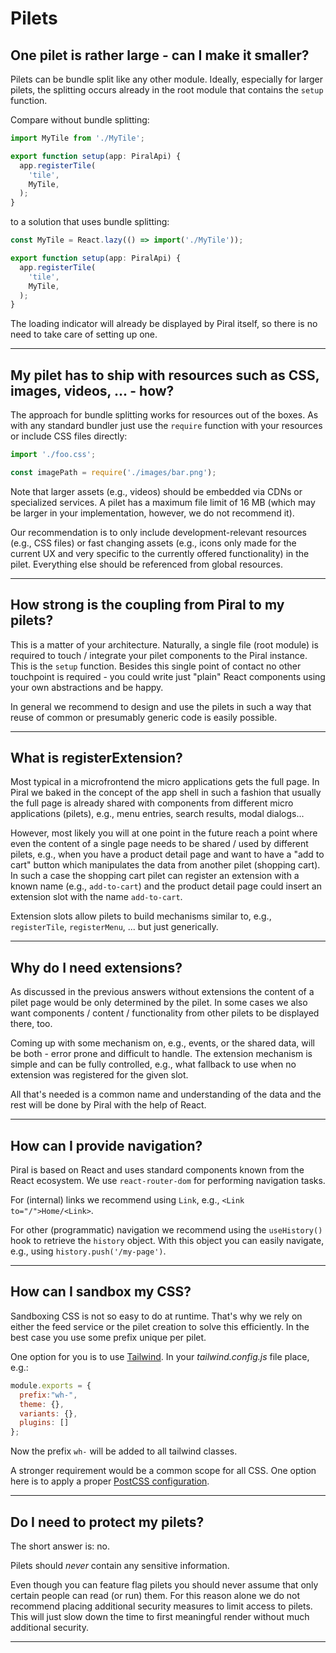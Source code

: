 # Pilets

## One pilet is rather large - can I make it smaller?

Pilets can be bundle split like any other module. Ideally, especially for larger pilets, the splitting occurs already in the root module that contains the `setup` function.

Compare without bundle splitting:

```ts
import MyTile from './MyTile';

export function setup(app: PiralApi) {
  app.registerTile(
    'tile',
    MyTile,
  );
}
```

to a solution that uses bundle splitting:

```ts
const MyTile = React.lazy(() => import('./MyTile'));

export function setup(app: PiralApi) {
  app.registerTile(
    'tile',
    MyTile,
  );
}
```

The loading indicator will already be displayed by Piral itself, so there is no need to take care of setting up one.

---------------------------------------

## My pilet has to ship with resources such as CSS, images, videos, ... - how?

The approach for bundle splitting works for resources out of the boxes. As with any standard bundler just use the `require` function with your resources or include CSS files directly:

```ts
import './foo.css';

const imagePath = require('./images/bar.png');
```

Note that larger assets (e.g., videos) should be embedded via CDNs or specialized services. A pilet has a maximum file limit of 16 MB (which may be larger in your implementation, however, we do not recommend it).

Our recommendation is to only include development-relevant resources (e.g., CSS files) or fast changing assets (e.g., icons only made for the current UX and very specific to the currently offered functionality) in the pilet. Everything else should be referenced from global resources.

---------------------------------------

## How strong is the coupling from Piral to my pilets?

This is a matter of your architecture. Naturally, a single file (root module) is required to touch / integrate your pilet components to the Piral instance. This is the `setup` function. Besides this single point of contact no other touchpoint is required - you could write just "plain" React components using your own abstractions and be happy.

In general we recommend to design and use the pilets in such a way that reuse of common or presumably generic code is easily possible.

---------------------------------------

## What is registerExtension?

Most typical in a microfrontend the micro applications gets the full page. In Piral we baked in the concept of the app shell in such a fashion that usually the full page is already shared with components from different micro applications (pilets), e.g., menu entries, search results, modal dialogs...

However, most likely you will at one point in the future reach a point where even the content of a single page needs to be shared / used by different pilets, e.g., when you have a product detail page and want to have a "add to cart" button which manipulates the data from another pilet (shopping cart). In such a case the shopping cart pilet can register an extension with a known name (e.g., `add-to-cart`) and the product detail page could insert an extension slot with the name `add-to-cart`.

Extension slots allow pilets to build mechanisms similar to, e.g., `registerTile`, `registerMenu`, ... but just generically.

---------------------------------------

## Why do I need extensions?

As discussed in the previous answers without extensions the content of a pilet page would be only determined by the pilet. In some cases we also want components / content / functionality from other pilets to be displayed there, too.

Coming up with some mechanism on, e.g., events, or the shared data, will be both - error prone and difficult to handle. The extension mechanism is simple and can be fully controlled, e.g., what fallback to use when no extension was registered for the given slot.

All that's needed is a common name and understanding of the data and the rest will be done by Piral with the help of React.

---------------------------------------

## How can I provide navigation?

Piral is based on React and uses standard components known from the React ecosystem. We use `react-router-dom` for performing navigation tasks.

For (internal) links we recommend using `Link`, e.g., `<Link to="/">Home/<Link>`.

For other (programmatic) navigation we recommend using the `useHistory()` hook to retrieve the `history` object. With this object you can easily navigate, e.g., using `history.push('/my-page')`.

---------------------------------------

## How can I sandbox my CSS?

Sandboxing CSS is not so easy to do at runtime. That's why we rely on either the feed service or the pilet creation to solve this efficiently. In the best case you use some prefix unique per pilet.

One option for you is to use [Tailwind](https://tailwindcss.com). In your *tailwind.config.js* file place, e.g.:

```js
module.exports = {
  prefix:"wh-",
  theme: {},
  variants: {},
  plugins: []
};
```

Now the prefix `wh-` will be added to all tailwind classes.

A stronger requirement would be a common scope for all CSS. One option here is to apply a proper [PostCSS configuration](https://postcss.org).

---------------------------------------

## Do I need to protect my pilets?

The short answer is: no.

Pilets should *never* contain any sensitive information.

Even though you can feature flag pilets you should never assume that only certain people can read (or run) them. For this reason alone we do not recommend placing additional security measures to limit access to pilets. This will just slow down the time to first meaningful render without much additional security.

---------------------------------------
